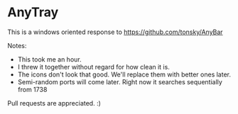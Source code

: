 # AnyTray
This is a windows oriented response to https://github.com/tonsky/AnyBar

Notes:
 * This took me an hour.
 * I threw it together without regard for how clean it is.
 * The icons don't look that good. We'll replace them with better ones later.
 * Semi-random ports will come later. Right now it searches sequentially from 1738

Pull requests are appreciated. :)
